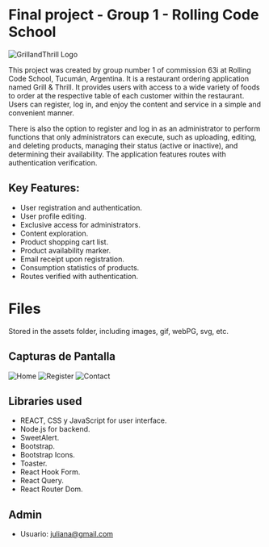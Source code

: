 # Final project - Group 1 - Rolling Code School

![GrillandThrill Logo](https://i.postimg.cc/2yZcr9ct/grill-logo.png)

This project was created by group number 1 of commission 63i at Rolling Code School, Tucumán, Argentina. It is a restaurant ordering application named Grill & Thrill. It provides users with access to a wide variety of foods to order at the respective table of each customer within the restaurant. Users can register, log in, and enjoy the content and service in a simple and convenient manner.

There is also the option to register and log in as an administrator to perform functions that only administrators can execute, such as uploading, editing, and deleting products, managing their status (active or inactive), and determining their availability. The application features routes with authentication verification.
   
## Key Features:
- User registration and authentication.
- User profile editing.
- Exclusive access for administrators.
- Content exploration.
- Product shopping cart list.
- Product availability marker.
- Email receipt upon registration.
- Consumption statistics of products.
- Routes verified with authentication.

# Files

Stored in the assets folder, including images, gif, webPG, svg, etc.

## Capturas de Pantalla 
![Home](https://i.postimg.cc/0yFLRmyr/home.png) ![Register](https://i.postimg.cc/Kj3MWdq1/register.png) ![Contact](https://i.postimg.cc/fbH5QQKC/contact.png)

## Libraries used
- REACT, CSS y JavaScript for user interface.
- Node.js for backend.
- SweetAlert.
- Bootstrap.
- Bootstrap Icons.
- Toaster.
- React Hook Form.
- React Query.
- React Router Dom.



## Admin

-   Usuario:  [juliana@gmail.com](mailto:admin@admin.com)

